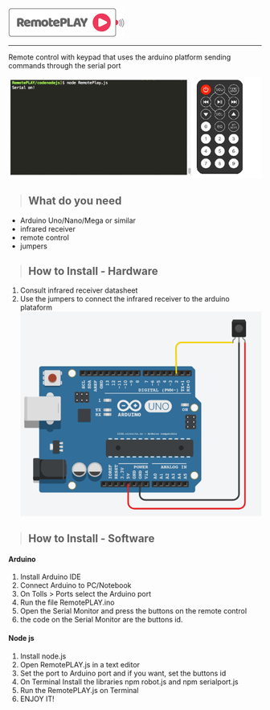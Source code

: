 ![](https://github.com/samillamacedo/RemotePLAY/blob/master/RemotePlay.png)

______________________________
Remote control with keypad that uses the arduino platform sending commands through the serial port

![](https://github.com/samillamacedo/RemotePLAY/blob/master/Terminal.gif)


> ## What do you need 

* Arduino Uno/Nano/Mega or similar
* infrared receiver
* remote control
* jumpers

> ## How to Install - Hardware
1. Consult infrared receiver datasheet
2. Use the jumpers to connect the infrared receiver to the arduino plataform 
![](https://github.com/samillamacedo/RemotePLAY/blob/master/Circuit.png)

> ## How to Install - Software
#### Arduino
1. Install Arduino IDE
2. Connect Arduino to PC/Notebook
3. On Tolls > Ports select the Arduino port
4. Run the file RemotePLAY.ino
5. Open the Serial Monitor and press the buttons on the remote control
6. the code on the Serial Monitor are the buttons id.

#### Node js
1. Install node.js
2. Open RemotePLAY.js in a text editor
3. Set the port to Arduino port and if you want, set the buttons id
4. On Terminal Install the libraries npm robot.js and npm serialport.js
5. Run the RemotePLAY.js on Terminal
6. ENJOY IT!






